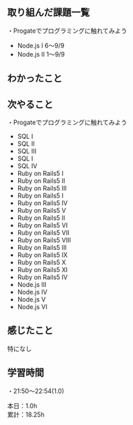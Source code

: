 ## 取り組んだ課題一覧
・Progateでプログラミングに触れてみよう
- Node.js I 6〜9/9
- Node.js II 1〜9/9

## わかったこと　　


## 次やること　　
・Progateでプログラミングに触れてみよう 
- SQL I
- SQL II
- SQL III
- SQL Ⅰ
- SQL IV
- Ruby on Rails5 I
- Ruby on Rails5 II
- Ruby on Rails5 III
- Ruby on Rails5 I
- Ruby on Rails5 IV
- Ruby on Rails5 V
- Ruby on Rails5 II
- Ruby on Rails5 VI
- Ruby on Rails5 VII
- Ruby on Rails5 VIII
- Ruby on Rails5 III
- Ruby on Rails5 IX
- Ruby on Rails5 X
- Ruby on Rails5 XI
- Ruby on Rails5 IV
- Node.js III
- Node.js IV
- Node.js V
- Node.js VI

## 感じたこと
特になし

## 学習時間
・21:50〜22:54(1.0)  

本日：1.0h  
累計：18.25h
